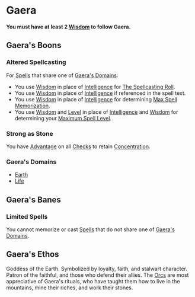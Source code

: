 # Gaera
**You must have at least 2 [Wisdom](../../../../Player%20Characters/Chosen%20Statistics/Wisdom.md) to follow Gaera.**
## Gaera's Boons
### Altered Spellcasting
For [Spells](../../../Spells.md) that share one of [Gaera's Domains](Gaera.md#Gaera's%20Domains):
- You use [Wisdom](../../../../Player%20Characters/Chosen%20Statistics/Wisdom.md) in place of [Intelligence](../../../../Player%20Characters/Chosen%20Statistics/Intelligence.md) for [The Spellcasting Roll](../../../Spellcasting.md#The%20Spellcasting%20Roll).
- You use [Wisdom](../../../../Player%20Characters/Chosen%20Statistics/Wisdom.md) in place of [Intelligence](../../../../Player%20Characters/Chosen%20Statistics/Intelligence.md) if referenced in the spell text.
- You use [Wisdom](../../../../Player%20Characters/Chosen%20Statistics/Wisdom.md) in place of [Intelligence](../../../../Player%20Characters/Chosen%20Statistics/Intelligence.md) for determining [Max Spell Memorization](../../../Spell%20Memorization.md).
- You use [Wisdom](../../../../Player%20Characters/Chosen%20Statistics/Wisdom.md) and [Level](../../../../Player%20Characters/Derived%20Statistics/Level.md) in place of [Intelligence](../../../../Player%20Characters/Chosen%20Statistics/Intelligence.md) and [Wisdom](../../../../Player%20Characters/Chosen%20Statistics/Wisdom.md) for determining your [Maximum Spell Level](../../../Spell%20Level.md#Max%20Spell%20Level).
### Strong as Stone
You have [Advantage](../../../../Game%20Procedures/Dice%20Rolls/Advantage.md) on all [Checks](../../../../Game%20Procedures/Check.md) to retain [Concentration](../../../Concentration.md).
### Gaera's Domains
- [Earth](../../../Spell%20Domains/Earth.md)
- [Life](../../../Spell%20Domains/Life.md)
## Gaera's Banes
### Limited Spells
You cannot memorize or cast [Spells](../../../Spells.md) that do not share one of [Gaera's Domains](Gaera.md#Gaera's%20Domains).
## Gaera's Ethos
Goddess of the Earth. Symbolized by loyalty, faith, and stalwart character. Patron of the faithful, and those who defend their allies. The [Orcs](../../../../Player%20Characters/Ancenstries/Elves.md#Deep%20Elf%20(Orc)%20[Ancestry](Ancestry.md)) are most appreciative of Gaera's rituals, who have taught them how to live in the mountains, mine their riches, and work their stones.